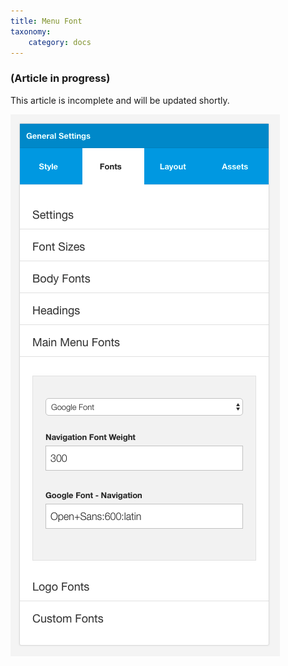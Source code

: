 ```yaml
---
title: Menu Font
taxonomy:
    category: docs
---
```


### (Article in progress)
This article is incomplete and will be updated shortly.


![Menu Font](menufont.png)